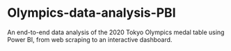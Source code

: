 # Olympics-data-analysis-PBI
An end-to-end data analysis of the 2020 Tokyo Olympics medal table using Power BI, from web scraping to an interactive dashboard.
